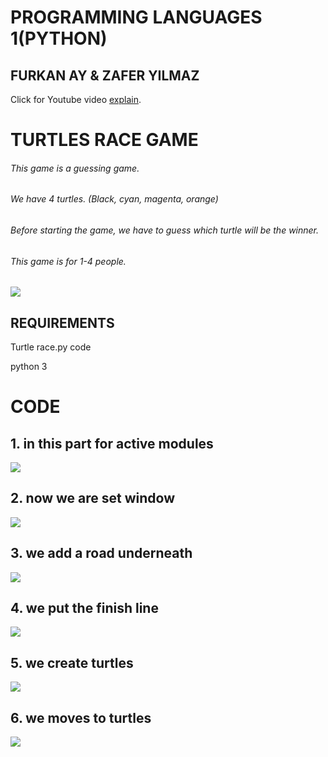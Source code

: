 # PROGRAMMING LANGUAGES 1(PYTHON)
## FURKAN AY & ZAFER YILMAZ

Click for Youtube video [explain](https://www.youtube.com/watch?v=0UES-P20rgs).




# TURTLES RACE GAME

###### This game is a guessing game.
###### We have 4 turtles. (Black, cyan, magenta, orange)
###### Before starting the game, we have to guess which turtle will be the winner.
###### This game is for 1-4 people.

<img src="https://user-images.githubusercontent.com/74255322/102713672-24b18800-42f4-11eb-9397-dac9b25a4d5f.png">

## **REQUIREMENTS**
Turtle race.py code

python 3

# CODE
## 1. in this part for active modules
<img src="https://user-images.githubusercontent.com/74255322/102716781-31d87200-4308-11eb-9aeb-1e58201b2b24.png">

## 2. now we are set window
<img src="https://user-images.githubusercontent.com/74255322/102716899-e96d8400-4308-11eb-86f8-152dde47ad51.png">

## 3. we add a road underneath
<img src="https://user-images.githubusercontent.com/74255322/102717030-e2934100-4309-11eb-90db-90da3d62b025.png">

## 4. we put the finish line
<img src="https://user-images.githubusercontent.com/74255322/102717168-c512a700-430a-11eb-8cf3-f4d1aedfc7f2.png">

## 5. we create turtles
<img src="https://user-images.githubusercontent.com/74255322/102717311-ad87ee00-430b-11eb-8d86-9c3f4b0bfc4f.png">

## 6. we moves to turtles
<img src="https://user-images.githubusercontent.com/74255322/102717421-5e8e8880-430c-11eb-9d47-5176c388a8bc.png">





